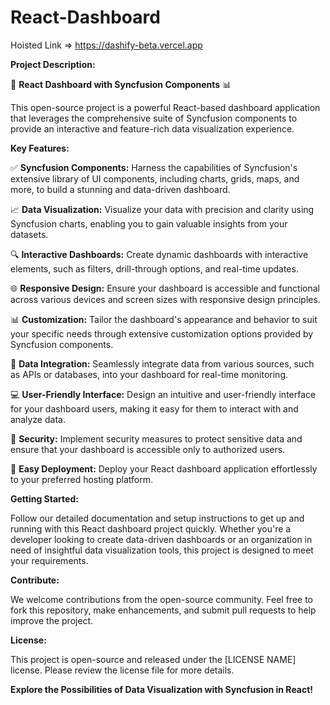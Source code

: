 # React-Dashboard
Hoisted Link => https://dashify-beta.vercel.app

**Project Description:**

🚀 **React Dashboard with Syncfusion Components** 📊

This open-source project is a powerful React-based dashboard application that leverages the comprehensive suite of Syncfusion components to provide an interactive and feature-rich data visualization experience.

**Key Features:**

✅ **Syncfusion Components:** Harness the capabilities of Syncfusion's extensive library of UI components, including charts, grids, maps, and more, to build a stunning and data-driven dashboard.

📈 **Data Visualization:** Visualize your data with precision and clarity using Syncfusion charts, enabling you to gain valuable insights from your datasets.

🔍 **Interactive Dashboards:** Create dynamic dashboards with interactive elements, such as filters, drill-through options, and real-time updates.

🌐 **Responsive Design:** Ensure your dashboard is accessible and functional across various devices and screen sizes with responsive design principles.

📊 **Customization:** Tailor the dashboard's appearance and behavior to suit your specific needs through extensive customization options provided by Syncfusion components.

📡 **Data Integration:** Seamlessly integrate data from various sources, such as APIs or databases, into your dashboard for real-time monitoring.

💻 **User-Friendly Interface:** Design an intuitive and user-friendly interface for your dashboard users, making it easy for them to interact with and analyze data.

🔐 **Security:** Implement security measures to protect sensitive data and ensure that your dashboard is accessible only to authorized users.

🚚 **Easy Deployment:** Deploy your React dashboard application effortlessly to your preferred hosting platform.

**Getting Started:**

Follow our detailed documentation and setup instructions to get up and running with this React dashboard project quickly. Whether you're a developer looking to create data-driven dashboards or an organization in need of insightful data visualization tools, this project is designed to meet your requirements.

**Contribute:**

We welcome contributions from the open-source community. Feel free to fork this repository, make enhancements, and submit pull requests to help improve the project.

**License:**

This project is open-source and released under the [LICENSE NAME] license. Please review the license file for more details.

**Explore the Possibilities of Data Visualization with Syncfusion in React!**
